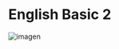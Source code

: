 
# English Basic 2

![imagen](https://user-images.githubusercontent.com/31891276/140053812-812d44c5-314d-4476-8b3f-c787d9dfc21b.png)

